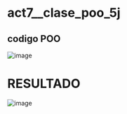 # act7__clase_poo_5j
## codigo POO
![image](https://github.com/user-attachments/assets/458506e7-c556-451a-9287-5595c875855e)
# RESULTADO
![image](https://github.com/user-attachments/assets/abe61e16-b3ca-4bf1-822d-f484b41391ec)

